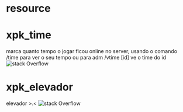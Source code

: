 # resource

# xpk_time
marca quanto tempo o jogar ficou online no server, usando o comando /time para ver o seu tempo ou para adm /vtime [id] ve o time do id
![stack Overflow](https://imgur.com/Y6aQOsp)
# xpk_elevador
elevador >.<
![stack Overflow](https://imgur.com/YD1P6Ng)

